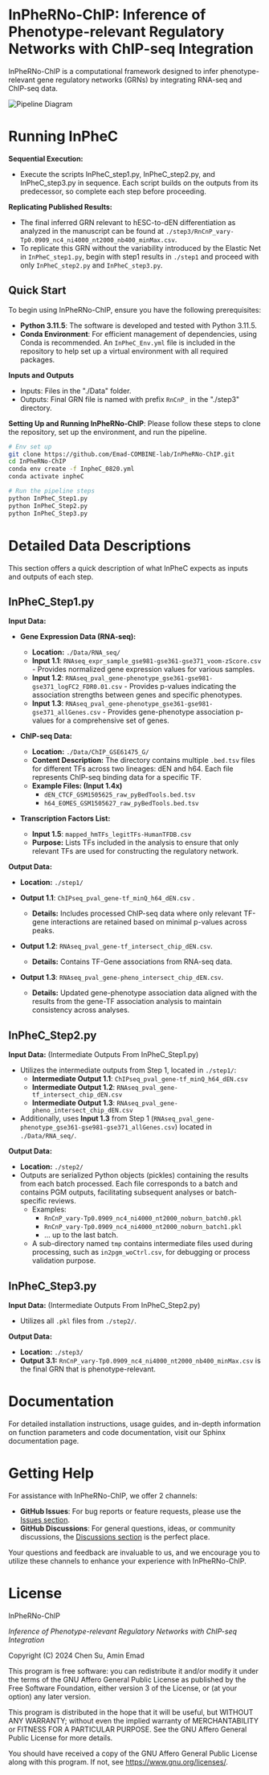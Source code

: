 # InPheRNo-ChIP: Inference of Phenotype-relevant Regulatory Networks with ChIP-seq Integration

InPheRNo-ChIP is a computational framework designed to infer phenotype-relevant gene regulatory networks (GRNs) by integrating RNA-seq and ChIP-seq data. 

![Pipeline Diagram](./figs/Figure1_pipeline.png)

# Running InPheC
**Sequential Execution:**
- Execute the scripts InPheC_step1.py, InPheC_step2.py, and InPheC_step3.py in sequence. Each script builds on the outputs from its predecessor, so complete each step before proceeding.

**Replicating Published Results:**
- The final inferred GRN relevant to hESC-to-dEN differentiation as analyzed in the manuscript can be found at `./step3/RnCnP_vary-Tp0.0909_nc4_ni4000_nt2000_nb400_minMax.csv`.
- To replicate this GRN without the variability introduced by the Elastic Net in `InPheC_step1.py`, begin with step1 results in `./step1` and proceed with only `InPheC_step2.py` and `InPheC_step3.py`.

## Quick Start

To begin using InPheRNo-ChIP, ensure you have the following prerequisites:
- **Python 3.11.5**: The software is developed and tested with Python 3.11.5.
- **Conda Environment**: For efficient management of dependencies, using Conda is recommended. An `InPheC_Env.yml` file is included in the repository to help set up a virtual environment with all required packages.

**Inputs and Outputs**
- Inputs: Files in the "./Data" folder.
- Outputs: Final GRN file is named with prefix `RnCnP_` in the "./step3" directory.

**Setting Up and Running InPheRNo-ChIP**: Please follow these steps to clone the repository, set up the environment, and run the pipeline.

```bash
# Env set up
git clone https://github.com/Emad-COMBINE-lab/InPheRNo-ChIP.git
cd InPheRNo-ChIP
conda env create -f InpheC_0820.yml
conda activate inpheC

# Run the pipeline steps
python InPheC_Step1.py  
python InPheC_Step2.py  
python InPheC_Step3.py  
```
# Detailed Data Descriptions
This section offers a quick description of what InPheC expects as inputs and outputs of each step.

## InPheC_Step1.py

**Input Data:**

- **Gene Expression Data (RNA-seq):**
  - **Location:** `./Data/RNA_seq/`
  - **Input 1.1**: `RNAseq_expr_sample_gse981-gse361-gse371_voom-zScore.csv` - Provides normalized gene expression values for various samples.
  - **Input 1.2**:  `RNAseq_pval_gene-phenotype_gse361-gse981-gse371_logFC2_FDR0.01.csv` - Provides p-values indicating the association strengths between genes and specific phenotypes.
  - **Input 1.3**: `RNAseq_pval_gene-phenotype_gse361-gse981-gse371_allGenes.csv` - Provides gene-phenotype association p-values for a comprehensive set of genes.

- **ChIP-seq Data:**
  - **Location:** `./Data/ChIP_GSE61475_G/`
  - **Content Description:** The directory contains multiple `.bed.tsv` files for different TFs across two lineages: dEN and h64. Each file represents ChIP-seq binding data for a specific TF.
  - **Example Files: (Input 1.4x)**
    - `dEN_CTCF_GSM1505625_raw_pyBedTools.bed.tsv`
    - `h64_EOMES_GSM1505627_raw_pyBedTools.bed.tsv`

- **Transcription Factors List:**
  - **Input 1.5**: `mapped_hmTFs_legitTFs-HumanTFDB.csv`
  - **Purpose:** Lists TFs included in the analysis to ensure that only relevant TFs are used for constructing the regulatory network.

**Output Data:**
- **Location:** `./step1/`
- **Output 1.1**: `ChIPseq_pval_gene-tf_minQ_h64_dEN.csv` .
  - **Details:** Includes processed ChIP-seq data where only relevant TF-gene interactions are retained based on minimal p-values across peaks. 

- **Output 1.2**: `RNAseq_pval_gene-tf_intersect_chip_dEN.csv`.
  - **Details:** Contains TF-Gene associations from RNA-seq data. 

- **Output 1.3**: `RNAseq_pval_gene-pheno_intersect_chip_dEN.csv`.
  - **Details:** Updated gene-phenotype association data aligned with the results from the gene-TF association analysis to maintain consistency across analyses.

## InPheC_Step2.py
**Input Data:** (Intermediate Outputs From InPheC_Step1.py)
- Utilizes the intermediate outputs from Step 1, located in `./step1/`:
    - **Intermediate Output 1.1**: `ChIPseq_pval_gene-tf_minQ_h64_dEN.csv`
    - **Intermediate Output 1.2**: `RNAseq_pval_gene-tf_intersect_chip_dEN.csv`
    - **Intermediate Output 1.3**: `RNAseq_pval_gene-pheno_intersect_chip_dEN.csv`
- Additionally, uses **Input 1.3** from Step 1 (`RNAseq_pval_gene-phenotype_gse361-gse981-gse371_allGenes.csv`) located in `./Data/RNA_seq/`.

**Output Data:**
- **Location:** `./step2/`
- Outputs are serialized Python objects (pickles) containing the results from each batch processed. Each file corresponds to a batch and contains PGM outputs, facilitating subsequent analyses or batch-specific reviews.
    - Examples:
      - `RnCnP_vary-Tp0.0909_nc4_ni4000_nt2000_noburn_batch0.pkl`
      - `RnCnP_vary-Tp0.0909_nc4_ni4000_nt2000_noburn_batch1.pkl`
      - ... up to the last batch.
  - A sub-directory named `tmp` contains intermediate files used during processing, such as `in2pgm_woCtrl.csv`, for debugging or process validation purpose.

## InPheC_Step3.py

**Input Data:** (Intermediate Outputs From InPheC_Step2.py) 
- Utilizes all `.pkl` files from `./step2/`.

**Output Data:**
- **Location:** `./step3/`
- **Output 3.1:** `RnCnP_vary-Tp0.0909_nc4_ni4000_nt2000_nb400_minMax.csv` is the final GRN that is phenotype-relevant.

# Documentation
For detailed installation instructions, usage guides, and in-depth information on function parameters and code documentation, visit our Sphinx documentation page.

# Getting Help
For assistance with InPheRNo-ChIP, we offer 2 channels:
- **GitHub Issues**: For bug reports or feature requests, please use the [Issues section](https://github.com/Emad-COMBINE-lab/InPheRNo-ChIP/issues).
- **GitHub Discussions**: For general questions, ideas, or community discussions, the [Discussions section](https://github.com/Emad-COMBINE-lab/InPheRNo-ChIP/discussions) is the perfect place.

Your questions and feedback are invaluable to us, and we encourage you to utilize these channels to enhance your experience with InPheRNo-ChIP. 

# License
InPheRNo-ChIP

*Inference of Phenotype-relevant Regulatory Networks with ChIP-seq Integration*

Copyright (C) 2024 Chen Su, Amin Emad

This program is free software: you can redistribute it and/or modify it under the terms of the GNU Affero General Public License as published by the Free Software Foundation, either version 3 of the License, or (at your option) any later version.

This program is distributed in the hope that it will be useful, but WITHOUT ANY WARRANTY; without even the implied warranty of MERCHANTABILITY or FITNESS FOR A PARTICULAR PURPOSE. See the GNU Affero General Public License for more details.

You should have received a copy of the GNU Affero General Public License along with this program. If not, see https://www.gnu.org/licenses/.
